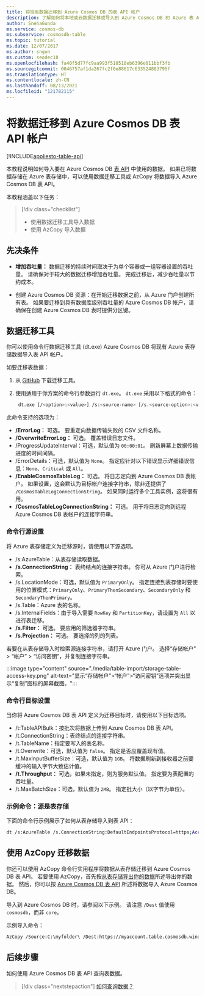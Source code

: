 ```yaml
---
title: 将现有数据迁移到 Azure Cosmos DB 的表 API 帐户
description: 了解如何将本地或云数据迁移或导入到 Azure Cosmos DB 的 Azure 表 API 帐户。
author: SnehaGunda
ms.service: cosmos-db
ms.subservice: cosmosdb-table
ms.topic: tutorial
ms.date: 12/07/2017
ms.author: sngun
ms.custom: seodec18
ms.openlocfilehash: fa40f5d77fc9aa993f510510eb6396e011bbf3fb
ms.sourcegitcommit: 0046757af1da267fc2f0e88617c633524883795f
ms.translationtype: HT
ms.contentlocale: zh-CN
ms.lasthandoff: 08/13/2021
ms.locfileid: "121782115"
---
```

# <a name="migrate-your-data-to-an-azure-cosmos-db-table-api-account"></a>将数据迁移到 Azure Cosmos DB 表 API 帐户
[!INCLUDE[appliesto-table-api](../includes/appliesto-table-api.md)]

本教程说明如何导入要在 Azure Cosmos DB [表 API](introduction.md) 中使用的数据。 如果已将数据存储在 Azure 表存储中，可以使用数据迁移工具或 AzCopy 将数据导入 Azure Cosmos DB 表 API。 

本教程涵盖以下任务：

> [!div class="checklist"]
> * 使用数据迁移工具导入数据
> * 使用 AzCopy 导入数据

## <a name="prerequisites"></a>先决条件

* **增加吞吐量：** 数据迁移的持续时间取决于为单个容器或一组容器设置的吞吐量。 请确保对于较大的数据迁移增加吞吐量。 完成迁移后，减少吞吐量以节约成本。

* 创建 Azure Cosmos DB 资源：在开始迁移数据之前，从 Azure 门户创建所有表。 如果要迁移到具有数据库级别吞吐量的 Azure Cosmos DB 帐户，请确保在创建 Azure Cosmos DB 表时提供分区键。

## <a name="data-migration-tool"></a>数据迁移工具

你可以使用命令行数据迁移工具 (dt.exe) Azure Cosmos DB 将现有 Azure 表存储数据导入表 API 帐户。 

如要迁移表数据：

1. 从 [GitHub](https://github.com/azure/azure-documentdb-datamigrationtool) 下载迁移工具。
2. 使用适用于你方案的命令行参数运行 `dt.exe`。 `dt.exe` 采用以下格式的命令：

   ```bash
    dt.exe [/<option>:<value>] /s:<source-name> [/s.<source-option>:<value>] /t:<target-name> [/t.<target-option>:<value>] 
   ```

此命令支持的选项为：

* **/ErrorLog：** 可选。 要重定向数据传输失败的 CSV 文件名称。
* **/OverwriteErrorLog：** 可选。 覆盖错误日志文件。
* /ProgressUpdateInterval：可选，默认值为 `00:00:01`。 刷新屏幕上数据传输进度的时间间隔。
* /ErrorDetails：可选，默认值为 `None`。 指定应针对以下错误显示详细错误信息：`None`、`Critical` 或 `All`。
* **/EnableCosmosTableLog：** 可选。 将日志定向到 Azure Cosmos DB 表帐户。 如果设置，这会默认为目标帐户连接字符串，除非还提供了 `/CosmosTableLogConnectionString`。 如果同时运行多个工具实例，这将很有用。
* **/CosmosTableLogConnectionString：** 可选。 用于将日志定向到远程 Azure Cosmos DB 表帐户的连接字符串。

### <a name="command-line-source-settings"></a>命令行源设置

将 Azure 表存储定义为迁移源时，请使用以下源选项。

* /s:AzureTable：从表存储读取数据。
* **/s.ConnectionString：** 表终结点的连接字符串。 你可从 Azure 门户进行检索。
* /s.LocationMode：可选，默认值为 `PrimaryOnly`。 指定连接到表存储时要使用的位置模式：`PrimaryOnly`、`PrimaryThenSecondary`、`SecondaryOnly` 和 `SecondaryThenPrimary`。
* /s.Table：Azure 表的名称。
* /s.InternalFields：由于导入需要 `RowKey` 和 `PartitionKey`，请设置为 `All` 以进行表迁移。
* **/s.Filter：** 可选。 要应用的筛选器字符串。
* **/s.Projection：** 可选。 要选择的列的列表。

若要在从表存储导入时检索源连接字符串，请打开 Azure 门户。 选择“存储帐户” > “帐户” > “访问密钥”，并复制连接字符串。

:::image type="content" source="./media/table-import/storage-table-access-key.png" alt-text="显示“存储帐户”>“帐户”>“访问密钥”选项并突出显示“复制”图标的屏幕截图。":::

### <a name="command-line-target-settings"></a>命令行目标设置

当你将 Azure Cosmos DB 表 API 定义为迁移目标时，请使用以下目标选项。

* /t:TableAPIBulk：按批次将数据上传到 Azure Cosmos DB 表 API。
* /t.ConnectionString：表终结点的连接字符串。
* /t.TableName：指定要写入的表名称。
* /t.Overwrite：可选，默认值为 `false`。 指定是否应覆盖现有值。
* /t.MaxInputBufferSize：可选，默认值为 `1GB`。 将数据刷新到接收器之前要缓冲的输入字节大致估计值。
* **/t.Throughput：** 可选，如果未指定，则为服务默认值。 指定要为表配置的吞吐量。
* /t.MaxBatchSize：可选，默认值为 `2MB`。 指定批大小（以字节为单位）。

### <a name="sample-command-source-is-table-storage"></a>示例命令：源是表存储

下面的命令行示例展示了如何从表存储导入到表 API：

```bash
dt /s:AzureTable /s.ConnectionString:DefaultEndpointsProtocol=https;AccountName=<Azure Table storage account name>;AccountKey=<Account Key>;EndpointSuffix=core.windows.net /s.Table:<Table name> /t:TableAPIBulk /t.ConnectionString:DefaultEndpointsProtocol=https;AccountName=<Azure Cosmos DB account name>;AccountKey=<Azure Cosmos DB account key>;TableEndpoint=https://<Account name>.table.cosmosdb.azure.com:443 /t.TableName:<Table name> /t.Overwrite
```

## <a name="migrate-data-by-using-azcopy"></a>使用 AzCopy 迁移数据

你还可以使用 AzCopy 命令行实用程序将数据从表存储迁移到 Azure Cosmos DB 表 API。 若要使用 AzCopy，首先按[从表存储导出你的数据](/previous-versions/azure/storage/storage-use-azcopy#export-data-from-table-storage)所述导出你的数据。 然后，你可以按 [Azure Cosmos DB 表 API](/previous-versions/azure/storage/storage-use-azcopy#import-data-into-table-storage) 所述将数据导入 Azure Cosmos DB。

导入到 Azure Cosmos DB 时，请参阅以下示例。 请注意 `/Dest` 值使用 `cosmosdb`，而非 `core`。

示例导入命令：

```bash
AzCopy /Source:C:\myfolder\ /Dest:https://myaccount.table.cosmosdb.windows.net/mytable1/ /DestKey:key /Manifest:"myaccount_mytable_20140103T112020.manifest" /EntityOperation:InsertOrReplace
```

## <a name="next-steps"></a>后续步骤

如何使用 Azure Cosmos DB 表 API 查询表数据。 

> [!div class="nextstepaction"]
>[如何查询数据？](tutorial-query-table.md)




